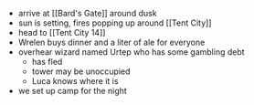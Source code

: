 - arrive at [[Bard's Gate]] around dusk
- sun is setting, fires popping up around [[Tent City]]
- head to [[Tent City 14]]
- Wrelen buys dinner and a liter of ale for everyone
- overhear wizard named Urtep who has some gambling debt
	- has fled
	- tower may be unoccupied
	- Luca knows where it is
- we set up camp for the night
